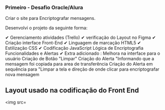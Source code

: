 ### Primeiro -  Desafio Oracle/Alura 

Criar o site para Encriptografar mensagens. 

Desenvolvi o projeto da seguinte forma:

✔ Gerenciamento atividades (Trello)
✔ verificação do Layout no Figma 
✔ Criação interface Front-End 
✔ Linguagem de marcação HTML5
✔ Estilização CSS 
✔ Codificação JavaScript 
        Lógica de Encriptografia
        Funcionalidades e Alertas
✔ Extra adicionado :
        Melhora na interface para o usuário 
        Criação de Botão "Limpar" 
        Criação do Alerta "Informando que a mensagem foi copiada para area de transferência 
        Criação do Alerta em sequência para "Limpar a tela e direção de onde clicar para encriptografar nova mensagem
        
## Layout usado na codificação do Front End

<img src=
        

     
     

